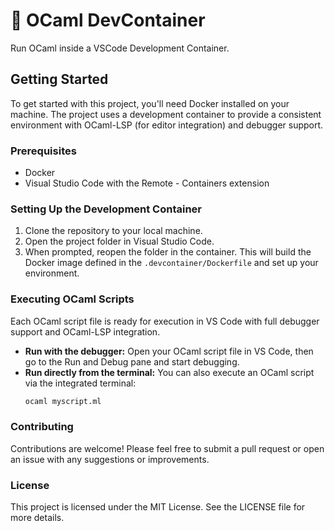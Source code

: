 # 🐪 OCaml DevContainer

Run OCaml inside a VSCode Development Container.

## Getting Started

To get started with this project, you'll need Docker installed on your machine. The project uses a development container to provide a consistent environment with OCaml-LSP (for editor integration) and debugger support.

### Prerequisites

- Docker
- Visual Studio Code with the Remote - Containers extension

### Setting Up the Development Container

1. Clone the repository to your local machine.
2. Open the project folder in Visual Studio Code.
3. When prompted, reopen the folder in the container. This will build the Docker image defined in the `.devcontainer/Dockerfile` and set up your environment.

### Executing OCaml Scripts

Each OCaml script file is ready for execution in VS Code with full debugger support and OCaml-LSP integration.

- **Run with the debugger:** Open your OCaml script file in VS Code, then go to the Run and Debug pane and start debugging.
- **Run directly from the terminal:** You can also execute an OCaml script via the integrated terminal:
  ```bash
  ocaml myscript.ml
  ```

### Contributing

Contributions are welcome! Please feel free to submit a pull request or open an issue with any suggestions or improvements.

### License

This project is licensed under the MIT License. See the LICENSE file for more details.
